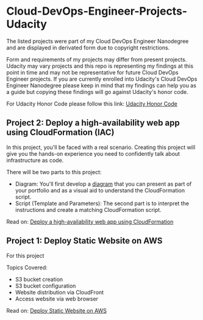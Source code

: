 # Cloud-DevOps-Engineer-Projects-Udacity

The listed projects were part of my Cloud DevOps Engineer Nanodegree and are displayed in derivated form due to copyright restrictions.

Form and requirements of my projects may differ from present projects. Udacity may vary projects and this repo is representing my findings at this point in time and may not be representative for future Cloud DevOps Engineer projects. If you are currently enrolled into Udacity's Cloud DevOps Engineer Nanodegree please keep in mind that my findings can help you as a guide but copying these findings will go against Udacity's honor code.

For Udacity Honor Code please follow this link: [Udacity Honor Code](https://udacity.zendesk.com/hc/en-us/articles/210667103-Udacity-Honor-Code)

## Project 2: Deploy a high-availability web app using CloudFormation (IAC)

In this project, you'll be faced with a real scenario. Creating this project will give you the hands-on experience you need to confidently talk about infrastructure as code.

There will be two parts to this project:

* Diagram: You'll first develop a [diagram](https://github.com/mikethwolff/Cloud-DevOps-Engineer-Projects-Udacity/tree/main/Deploy%20a%20high-availability%20web%20app%20using%20CloudFormation%20(IAC)) that you can present as part of your portfolio and as a visual aid to understand the CloudFormation script.
* Script (Template and Parameters): The second part is to interpret the instructions and create a matching CloudFormation script.

Read on: [Deploy a high-availability web app using CloudFormation](https://github.com/mikethwolff/Cloud-DevOps-Engineer-Projects-Udacity/tree/main/Deploy%20a%20high-availability%20web%20app%20using%20CloudFormation%20(IAC))



## Project 1: Deploy Static Website on AWS

For this project 

Topics Covered:
* S3 bucket creation
* S3 bucket configuration
* Website distribution via CloudFront
* Access website via web browser

Read on: [Deploy Static Website on AWS](https://github.com/mikethwolff/Cloud-DevOps-Engineer-Projects-Udacity/tree/main/Deploy%20Static%20Website%20on%20AWS)


